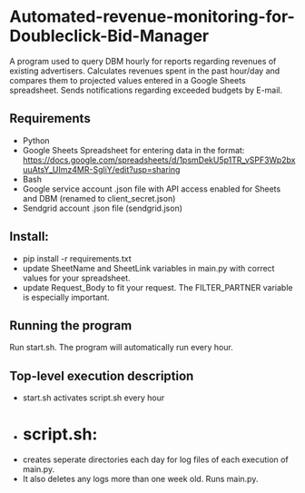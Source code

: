 # Automated-revenue-monitoring-for-Doubleclick-Bid-Manager
A program used to query DBM hourly for reports regarding revenues of existing advertisers. Calculates revenues spent in the past hour/day and compares them to projected values entered in a Google Sheets spreadsheet. Sends notifications regarding exceeded budgets by E-mail.

## Requirements
* Python
* Google Sheets Spreadsheet for entering data in the format: https://docs.google.com/spreadsheets/d/1psmDekU5p1TR_vSPF3Wp2bxuuAtsY_UImz4MR-SgliY/edit?usp=sharing
* Bash
* Google service account .json file with API access enabled for Sheets and DBM (renamed to client_secret.json)
* Sendgrid account .json file (sendgrid.json)

## Install:
* pip install -r requirements.txt
* update SheetName and SheetLink variables in main.py with correct values for your spreadsheet.
* update Request_Body to fit your request. The FILTER_PARTNER variable is especially important.

## Running the program
Run start.sh. The program will automatically run every hour.

## Top-level execution description
* start.sh activates script.sh every hour
* # script.sh:
* creates seperate directories each day for log files of each execution of main.py. 
* It also deletes any logs more than one week old. Runs main.py.





